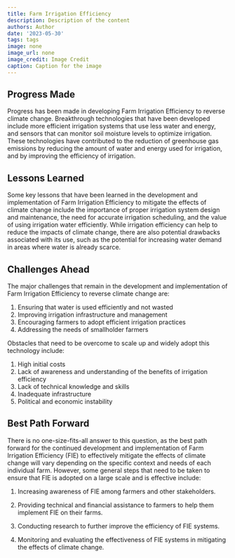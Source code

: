 ```yaml
---
title: Farm Irrigation Efficiency
description: Description of the content
authors: Author
date: '2023-05-30'
tags: tags
image: none
image_url: none
image_credit: Image Credit
caption: Caption for the image
---
```


## Progress Made

Progress has been made in developing Farm Irrigation Efficiency to reverse climate change. Breakthrough technologies that have been developed include more efficient irrigation systems that use less water and energy, and sensors that can monitor soil moisture levels to optimize irrigation. These technologies have contributed to the reduction of greenhouse gas emissions by reducing the amount of water and energy used for irrigation, and by improving the efficiency of irrigation.

## Lessons Learned

Some key lessons that have been learned in the development and implementation of Farm Irrigation Efficiency to mitigate the effects of climate change include the importance of proper irrigation system design and maintenance, the need for accurate irrigation scheduling, and the value of using irrigation water efficiently. While irrigation efficiency can help to reduce the impacts of climate change, there are also potential drawbacks associated with its use, such as the potential for increasing water demand in areas where water is already scarce.

## Challenges Ahead

The major challenges that remain in the development and implementation of Farm Irrigation Efficiency to reverse climate change are:

1. Ensuring that water is used efficiently and not wasted
2. Improving irrigation infrastructure and management
3. Encouraging farmers to adopt efficient irrigation practices
4. Addressing the needs of smallholder farmers

Obstacles that need to be overcome to scale up and widely adopt this technology include:

1. High initial costs
2. Lack of awareness and understanding of the benefits of irrigation efficiency
3. Lack of technical knowledge and skills
4. Inadequate infrastructure
5. Political and economic instability

## Best Path Forward

There is no one-size-fits-all answer to this question, as the best path forward for the continued development and implementation of Farm Irrigation Efficiency (FIE) to effectively mitigate the effects of climate change will vary depending on the specific context and needs of each individual farm. However, some general steps that need to be taken to ensure that FIE is adopted on a large scale and is effective include:

1. Increasing awareness of FIE among farmers and other stakeholders.

2. Providing technical and financial assistance to farmers to help them implement FIE on their farms.

3. Conducting research to further improve the efficiency of FIE systems.

4. Monitoring and evaluating the effectiveness of FIE systems in mitigating the effects of climate change.
